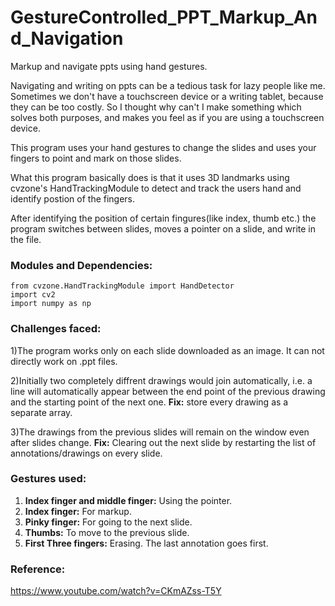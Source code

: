 # GestureControlled_PPT_Markup_And_Navigation
Markup and navigate ppts using hand gestures.

Navigating and writing on ppts can be a tedious task for lazy people like me. Sometimes we don't have a touchscreen device or a writing tablet, because they can be too costly. So I thought why can't I make something which solves both purposes, and makes you feel as if you are using a touchscreen device.

This program uses your hand gestures to change the slides and uses your fingers to point and mark on those slides.

What this program basically does is that it uses 3D landmarks using cvzone's HandTrackingModule to detect and track the users hand and identify postion of the fingers.

After identifying the position of certain fingures(like index, thumb etc.) the program switches between slides, moves a pointer on a slide, and write in the file.

### Modules and Dependencies:

```import os
from cvzone.HandTrackingModule import HandDetector
import cv2
import numpy as np
```



### Challenges faced:
1)The program works only on each slide downloaded as an image. It can not directly work on .ppt files.

2)Initially two completely diffrent drawings would join automatically, i.e. a line will automatically appear between the end point of the previous drawing and the starting point of the next one. **Fix:** store every drawing as a separate array.

3)The drawings from the previous slides will remain on the window even after slides change. **Fix:** Clearing out the next slide by restarting the list of annotations/drawings on every slide.

### Gestures used:

1) **Index finger and middle finger:** Using the pointer.
2) **Index finger:** For markup.
3) **Pinky finger:** For going to the next slide.
4) **Thumbs:** To move to the previous slide.
5) **First Three fingers:** Erasing. The last annotation goes first.

### Reference:
https://www.youtube.com/watch?v=CKmAZss-T5Y
